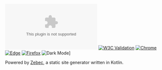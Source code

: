 [![Website](https://img.shields.io/website/https/seansoper.com)](https://seansoper.com)
[![W3C Validation](https://img.shields.io/w3c-validation/html?targetUrl=https%3A%2F%2Fseansoper.com)](https://validator.w3.org/nu/?doc=https%3A%2F%2Fseansoper.com%2F)
[![Chrome](https://img.shields.io/badge/chrome-renders-blue)](https://www.browserling.com/browse/win/10/chrome/56/https%3A%2F%2Fseansoper.com)
[![Edge](https://img.shields.io/badge/edge-renders-blue)](https://www.browserling.com/browse/win/10/edge/38/https%3A%2F%2Fseansoper.com)
[![Firefox](https://img.shields.io/badge/firefox-renders-blue)](https://www.browserling.com/browse/win/10/firefox/51/https%3A%2F%2Fseansoper.com)
![Dark Mode](https://img.shields.io/badge/dark%20mode-supported-blueviolet)]

Powered by [Zebec](https://github.com/ssoper/Zebec), a static site generator written in Kotlin.